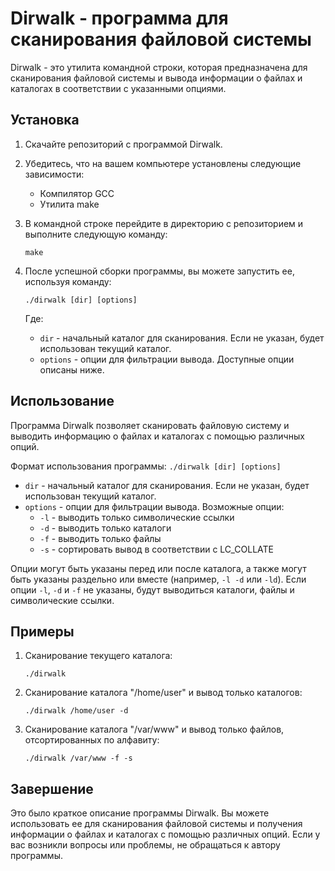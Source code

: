 # Dirwalk - программа для сканирования файловой системы

Dirwalk - это утилита командной строки, которая предназначена для сканирования файловой системы и вывода информации о файлах и каталогах в соответствии с указанными опциями.

## Установка

1. Скачайте репозиторий с программой Dirwalk.

2. Убедитесь, что на вашем компьютере установлены следующие зависимости:
   - Компилятор GCC
   - Утилита make

3. В командной строке перейдите в директорию с репозиторием и выполните следующую команду:
   ```
   make
   ```

4. После успешной сборки программы, вы можете запустить ее, используя команду:
   ```
   ./dirwalk [dir] [options]
   ```

   Где:
   - `dir` - начальный каталог для сканирования. Если не указан, будет использован текущий каталог.
   - `options` - опции для фильтрации вывода. Доступные опции описаны ниже.

## Использование

Программа Dirwalk позволяет сканировать файловую систему и выводить информацию о файлах и каталогах с помощью различных опций.

Формат использования программы: `./dirwalk [dir] [options]`

- `dir` - начальный каталог для сканирования. Если не указан, будет использован текущий каталог.
- `options` - опции для фильтрации вывода. Возможные опции:
  - `-l` - выводить только символические ссылки
  - `-d` - выводить только каталоги
  - `-f` - выводить только файлы
  - `-s` - сортировать вывод в соответствии с LC_COLLATE

Опции могут быть указаны перед или после каталога, а также могут быть указаны раздельно или вместе (например, `-l -d` или `-ld`). Если опции `-l`, `-d` и `-f` не указаны, будут выводиться каталоги, файлы и символические ссылки.

## Примеры

1. Сканирование текущего каталога:
   ```
   ./dirwalk
   ```

2. Сканирование каталога "/home/user" и вывод только каталогов:
   ```
   ./dirwalk /home/user -d
   ```

3. Сканирование каталога "/var/www" и вывод только файлов, отсортированных по алфавиту:
   ```
   ./dirwalk /var/www -f -s
   ```

## Завершение

Это было краткое описание программы Dirwalk. Вы можете использовать ее для сканирования файловой системы и получения информации о файлах и каталогах с помощью различных опций. Если у вас возникли вопросы или проблемы, не обращаться к автору программы.
